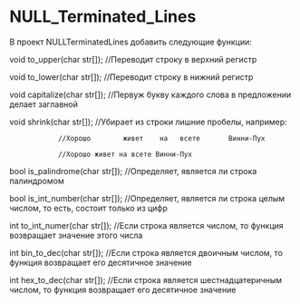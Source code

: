 # NULL_Terminated_Lines

В проект NULLTerminatedLines добавить следующие функции:

void to_upper(char str[]);	//Переводит строку в верхний регистр

void to_lower(char str[]);	//Переводит строку в нижний регистр

void capitalize(char str[]);	//Первуж букву каждого слова в предложении делает заглавной

void shrink(char str[]);	//Убирает из строки лишние пробелы, например:

				//Хорошо        живет    на   всете       Винни-Пух
        
				//Хорошо живет на всете Винни-Пух
        
bool is_palindrome(char str[]);	//Определяет, является ли строка палиндромом

bool is_int_number(char str[]);	//Определяет, является ли строка целым числом, то есть, состоит только из цифр

int  to_int_numer(char str[]);	//Если строка является числом, то функция возвращает значение этого числа

int  bin_to_dec(char str[]);	//Если строка является двоичным числом, то функция возвращает его десятичное значение

int  hex_to_dec(char str[]);	//Если строка является шестнадцатеричным числом, то функция возвращает его десятичное значение

